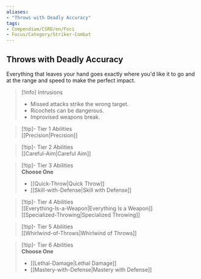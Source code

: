 ```yaml
---
aliases:
- "Throws with Deadly Accuracy"
tags:
- Compendium/CSRD/en/Foci
- Focus/Category/Striker-Combat 
---
```


  
## Throws with Deadly Accuracy  
Everything that leaves your hand goes exactly where you'd like it to go and at the range and speed to make the perfect impact.  

>[!info] Intrusions  
>- Missed attacks strike the wrong target.  
>- Ricochets can be dangerous.  
>- Improvised weapons break.  


>[!tip]- Tier 1 Abilities  
> [[Precision|Precision]]  


>[!tip]- Tier 2 Abilities  
> [[Careful-Aim|Careful Aim]]  


>[!tip]- Tier 3 Abilities  
> **Choose One**  
>- [[Quick-Throw|Quick Throw]]  
>- [[Skill-with-Defense|Skill with Defense]]  


>[!tip]- Tier 4 Abilities  
> [[Everything-Is-a-Weapon|Everything Is a Weapon]]  
> [[Specialized-Throwing|Specialized Throwing]]  


>[!tip]- Tier 5 Abilities  
> [[Whirlwind-of-Throws|Whirlwind of Throws]]  


>[!tip]- Tier 6 Abilities  
> **Choose One**  
>- [[Lethal-Damage|Lethal Damage]]  
>- [[Mastery-with-Defense|Mastery with Defense]]
